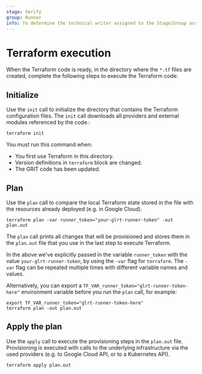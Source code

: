 ```yaml
---
stage: Verify
group: Runner
info: To determine the technical writer assigned to the Stage/Group associated with this page, see https://handbook.gitlab.com/handbook/product/ux/technical-writing/#assignments
---
```


# Terraform execution

When the Terraform code is ready, in the directory where the `*.tf` files are created,
complete the following steps to execute the Terraform code:

## Initialize

Use the `init` call to initialize the directory that contains the Terraform configuration files.
The `init` call downloads all providers and external modules referenced by the code.:

```shell
terraform init
```

You must run this command when:

- You first use Terraform in this directory.
- Version definitions in `terraform` block are changed.
- The GRIT code has been updated.

## Plan

Use the `plan` call to compare the local Terraform state stored in the file with the
resources already deployed (e.g. in Google Cloud).

```shell
terraform plan -var runner_token="your-glrt-runner-token" -out plan.out
```

The `plan` call prints all changes that will be provisioned and stores them
in the `plan.out` file that you use in the last step to execute Terraform.

In the above we've explicitly passed in the variable `runner_token` with the
value `your-glrt-runner-token`, by using the `-var` flag for `terraform`. The
`-var` flag can be repeated multiple times with different variable names and
values.

Alternatively, you can export a `TF_VAR_runner_token="glrt-runner-token-here"`
environment variable before you run the `plan` call, for example:

```shell
export TF_VAR_runner_token="glrt-runner-token-here"
terraform plan -out plan.out
```

## Apply the plan

Use the `apply` call to execute the provisioning steps in the `plan.out` file.
Provisioning is executed with calls to the underlying infrastructure via the
used providers (e.g. to Google Cloud API, or to a Kubernetes API).

```shell
terraform apply plan.out
```
